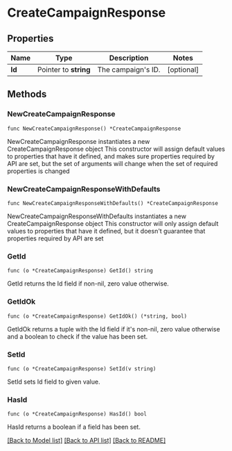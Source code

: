 # CreateCampaignResponse

## Properties

Name | Type | Description | Notes
------------ | ------------- | ------------- | -------------
**Id** | Pointer to **string** | The campaign&#39;s ID. | [optional] 

## Methods

### NewCreateCampaignResponse

`func NewCreateCampaignResponse() *CreateCampaignResponse`

NewCreateCampaignResponse instantiates a new CreateCampaignResponse object
This constructor will assign default values to properties that have it defined,
and makes sure properties required by API are set, but the set of arguments
will change when the set of required properties is changed

### NewCreateCampaignResponseWithDefaults

`func NewCreateCampaignResponseWithDefaults() *CreateCampaignResponse`

NewCreateCampaignResponseWithDefaults instantiates a new CreateCampaignResponse object
This constructor will only assign default values to properties that have it defined,
but it doesn't guarantee that properties required by API are set

### GetId

`func (o *CreateCampaignResponse) GetId() string`

GetId returns the Id field if non-nil, zero value otherwise.

### GetIdOk

`func (o *CreateCampaignResponse) GetIdOk() (*string, bool)`

GetIdOk returns a tuple with the Id field if it's non-nil, zero value otherwise
and a boolean to check if the value has been set.

### SetId

`func (o *CreateCampaignResponse) SetId(v string)`

SetId sets Id field to given value.

### HasId

`func (o *CreateCampaignResponse) HasId() bool`

HasId returns a boolean if a field has been set.


[[Back to Model list]](../README.md#documentation-for-models) [[Back to API list]](../README.md#documentation-for-api-endpoints) [[Back to README]](../README.md)


